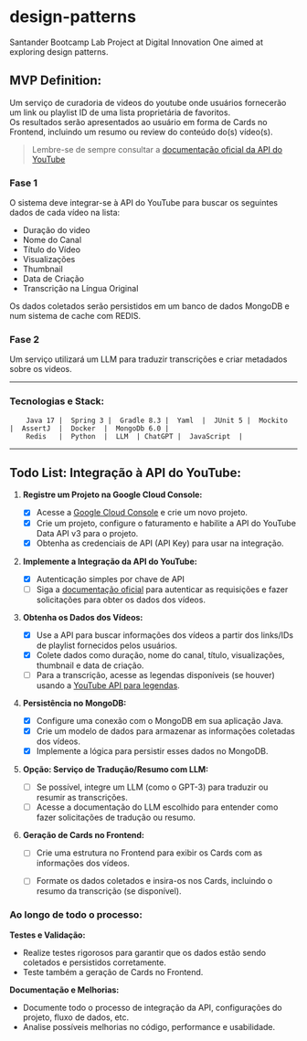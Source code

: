 # design-patterns
Santander Bootcamp Lab Project at Digital Innovation One aimed at exploring design patterns.


## MVP Definition:

Um serviço de curadoria de videos do youtube onde usuários fornecerão um link ou playlist ID de uma lista proprietária de favoritos.<br>
Os resultados serão apresentados ao usuário em forma de Cards no Frontend, incluindo um resumo ou review do conteúdo do(s) vídeo(s).<br>
> Lembre-se de sempre consultar a [documentação oficial da API do YouTube](https://developers.google.com/youtube/registering_an_application)

### Fase 1
O sistema deve integrar-se à API do YouTube para buscar os seguintes dados de cada vídeo na lista:

- Duração do video
- Nome do Canal
- Título do Vídeo
- Visualizações
- Thumbnail
- Data de Criação
- Transcrição na Língua Original

Os dados coletados serão persistidos em um banco de dados MongoDB e num sistema de cache com REDIS.

### Fase 2

Um serviço utilizará um LLM para traduzir transcrições e criar metadados sobre os videos.


___
### Tecnologias e Stack:

        Java 17 |  Spring 3 |  Gradle 8.3 |  Yaml  |  JUnit 5 |  Mockito  |  AssertJ  |  Docker  |  MongoDb 6.0 |
        Redis   |  Python  |  LLM  | ChatGPT |  JavaScript  |   
___

## Todo List: Integração à API do YouTube:

1. **Registre um Projeto na Google Cloud Console:**

    - [x] Acesse a [Google Cloud Console](https://console.cloud.google.com/) e crie um novo projeto.
    - [x] Crie um projeto, configure o faturamento e habilite a API do YouTube Data API v3 para o projeto.
    - [x] Obtenha as credenciais de API (API Key) para usar na integração.

2. **Implemente a Integração da API do YouTube:**
    - [x] Autenticação simples por chave de API
    - [ ] Siga a [documentação oficial](https://developers.google.com/youtube/registering_an_application) para autenticar as requisições e fazer solicitações para obter os dados dos vídeos.
    
3. **Obtenha os Dados dos Vídeos:**
    - [x] Use a API para buscar informações dos vídeos a partir dos links/IDs de playlist fornecidos pelos usuários.
    - [x] Colete dados como duração, nome do canal, título, visualizações, thumbnail e data de criação.
    - [ ] Para a transcrição, acesse as legendas disponíveis (se houver) usando a [YouTube API para legendas](https://developers.google.com/youtube/v3/docs/captions).

4. **Persistência no MongoDB:**
    - [x] Configure uma conexão com o MongoDB em sua aplicação Java.
    - [x] Crie um modelo de dados para armazenar as informações coletadas dos vídeos.
    - [x] Implemente a lógica para persistir esses dados no MongoDB.

5. **Opção: Serviço de Tradução/Resumo com LLM:**
    - [ ] Se possível, integre um LLM (como o GPT-3) para traduzir ou resumir as transcrições.
    - [ ] Acesse a documentação do LLM escolhido para entender como fazer solicitações de tradução ou resumo.

6. **Geração de Cards no Frontend:**
    - [ ] Crie uma estrutura no Frontend para exibir os Cards com as informações dos vídeos.
    - [ ] Formate os dados coletados e insira-os nos Cards, incluindo o resumo da transcrição (se disponível).


### Ao longo de todo o processo:

**Testes e Validação:**
- Realize testes rigorosos para garantir que os dados estão sendo coletados e persistidos corretamente.
- Teste também a geração de Cards no Frontend.

**Documentação e Melhorias:**
- Documente todo o processo de integração da API, configurações do projeto, fluxo de dados, etc.
- Analise possíveis melhorias no código, performance e usabilidade.